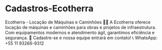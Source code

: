 # Cadastros-Ecotherra
Ecotherra - Locação de Máquinas e Caminhões 🚜🚛  A Ecotherra oferece locação de máquinas e caminhões para obras e projetos de infraestrutura. Com equipamentos modernos e atendimento ágil, garantimos eficiência e segurança.  📩 Cadastre-se e nossa equipe entrará em contato! 📞 WhatsApp: +55 11 93266-9312
